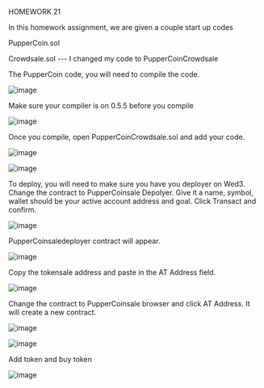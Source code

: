 HOMEWORK 21




In this homework assignment, we are given a couple start up codes


PupperCoin.sol

Crowdsale.sol --- I changed my code to PupperCoinCrowdsale

The PupperCoin code, you will need to compile the code. 

![image](https://user-images.githubusercontent.com/69773959/110874314-c19b1600-8290-11eb-85a0-f5096adec0bd.png)

Make sure your compiler is on 0.5.5 before you compile


![image](https://user-images.githubusercontent.com/69773959/110874438-f909c280-8290-11eb-9892-f46f0e233d0b.png)


Once you compile, open PupperCoinCrowdsale.sol and add your code. 

![image](https://user-images.githubusercontent.com/69773959/110874549-2bb3bb00-8291-11eb-9202-c410c6ec78db.png)

![image](https://user-images.githubusercontent.com/69773959/110961514-1ed4ad00-830d-11eb-98a9-736e143ab418.png)




To deploy, you will need to make sure you have you deployer on Wed3. Change the contract to PupperCoinsale Depolyer.
Give it a name, symbol, wallet should be your active account address and goal. Click Transact and confirm. 

![image](https://user-images.githubusercontent.com/69773959/111006161-87417f80-8349-11eb-9bed-b701335b8d48.png)


PupperCoinsaledeployer contract will appear. 

![image](https://user-images.githubusercontent.com/69773959/111006314-d5ef1980-8349-11eb-96aa-dad457350012.png)


Copy the tokensale address and paste in the AT Address field. 

![image](https://user-images.githubusercontent.com/69773959/111006370-ee5f3400-8349-11eb-84ec-2fa4867727c6.png)


Change the contract to PupperCoinsale browser and click AT Address. It will create a new contract.

![image](https://user-images.githubusercontent.com/69773959/111006463-12227a00-834a-11eb-9494-aac88f9d31fe.png)


![image](https://user-images.githubusercontent.com/69773959/111006797-adb3ea80-834a-11eb-9f50-d9aab269eb48.png)


Add token and buy token 

![image](https://user-images.githubusercontent.com/69773959/111006869-cfad6d00-834a-11eb-8c8f-917c5e2aa085.png)





